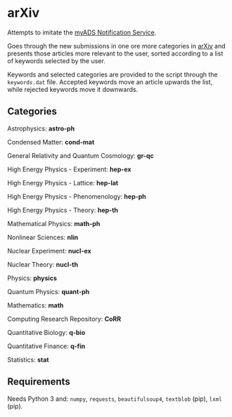 # arXiv

Attempts to imitate the [myADS Notification Service](http://myads.harvard.edu/myADS_help.html).

Goes through the new submissions in one ore more
categories in [arXiv](arxiv.org) and presents those
articles more relevant to the user, sorted according
to a list of keywords selected by the user.

Keywords and selected categories are provided to the
script through the `keywords.dat` file. Accepted keywords
move an article upwards the list, while rejected keywords
move it downwards.

## Categories

Astrophysics: **astro-ph**

Condensed Matter: **cond-mat**

General Relativity and Quantum Cosmology: **gr-qc**

High Energy Physics - Experiment: **hep-ex**

High Energy Physics - Lattice: **hep-lat**

High Energy Physics - Phenomenology: **hep-ph**

High Energy Physics - Theory: **hep-th**

Mathematical Physics: **math-ph**

Nonlinear Sciences: **nlin**

Nuclear Experiment: **nucl-ex**

Nuclear Theory: **nucl-th**

Physics: **physics**

Quantum Physics: **quant-ph**

Mathematics: **math**

Computing Research Repository: **CoRR**

Quantitative Biology: **q-bio**

Quantitative Finance: **q-fin**

Statistics: **stat**

## Requirements

Needs Python 3 and: `numpy`, `requests`, `beautifulsoup4`, `textblob` (pip), `lxml` (pip).
